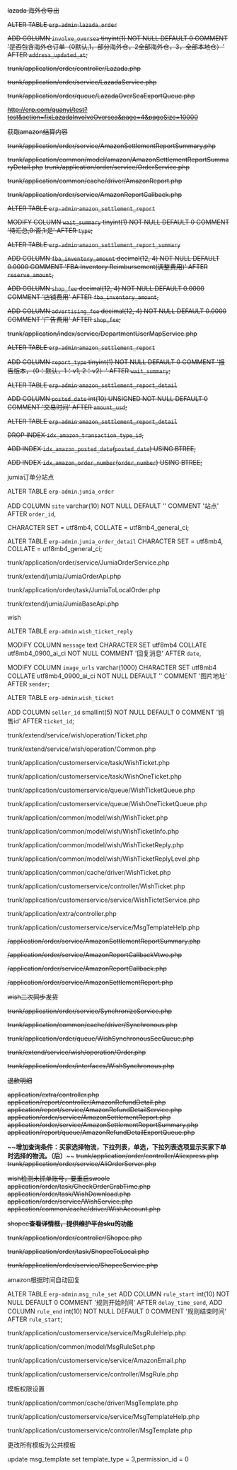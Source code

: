 ~~lazada 海外仓导出~~

~~ALTER TABLE `erp-admin`.`lazada_order`~~ 

~~ADD COLUMN `involve_oversea` tinyint(1) NOT NULL DEFAULT 0 COMMENT '是否包含海外仓订单（0默认,1，部分海外仓，2全部海外仓，3，全部本地仓）' AFTER `address_updated_at`;~~

~~trunk/application/order/controller/Lazada.php~~

~~trunk/application/order/service/LazadaService.php~~

~~trunk/application/order/queue/LazadaOverSeaExportQueue.php~~


~~<http://erp.com/guanyi/test?test&action=fixLazadaInvolveOversea&page=4&pageSize=10000>~~


~~获取amazon结算内容~~

~~trunk/application/order/service/AmazonSettlementReportSummary.php~~


~~trunk/application/common/model/amazon/AmazonSettlementReportSummaryDetail.php~~
~~trunk/application/order/service/OrderService.php~~

~~trunk/application/common/cache/driver/AmazonReport.php~~

~~trunk/application/order/service/AmazonReportCallback.php~~



~~ALTER TABLE `erp-admin`.`amazon_settlement_report`~~ 

~~MODIFY COLUMN `wait_summary` tinyint(1) NOT NULL DEFAULT 0 COMMENT '待汇总,0:否,1:是' AFTER `type`;~~



~~ALTER TABLE `erp-admin`.`amazon_settlement_report_summary`~~ 

~~ADD COLUMN `fba_inventory_amount` decimal(12, 4) NOT NULL DEFAULT 0.0000 COMMENT 'FBA Inventory Reimbursement(调整费用)' AFTER `reserve_amount`,~~

~~ADD COLUMN `shop_fee` decimal(12, 4) NOT NULL DEFAULT 0.0000 COMMENT '店铺费用' AFTER `fba_inventory_amount`,~~

~~ADD COLUMN `advertising_fee` decimal(12, 4) NOT NULL DEFAULT 0.0000 COMMENT '广告费用' AFTER `shop_fee`;~~


~~trunk/application/index/service/DepartmentUserMapService.php~~

~~ALTER TABLE `erp-admin`.`amazon_settlement_report`~~ 

~~ADD COLUMN `report_type` tinyint(1) NOT NULL DEFAULT 0 COMMENT '报告版本，（0：默认，1：v1, 2：v2）' AFTER `wait_summary`;~~

~~ALTER TABLE `erp-admin`.`amazon_settlement_report_detail`~~ 

~~ADD COLUMN `posted_date` int(10) UNSIGNED NOT NULL DEFAULT 0 COMMENT '交易时间' AFTER `amount_usd`;~~


~~ALTER TABLE `erp-admin`.`amazon_settlement_report_detail`~~ 

~~DROP INDEX `idx_amazon_transaction_type_id`,~~

~~ADD INDEX `idx_amazon_posted_date`(`posted_date`) USING BTREE,~~

~~ADD INDEX `idx_amazon_order_number`(`order_number`) USING BTREE;~~



jumia订单分站点

ALTER TABLE `erp-admin`.`jumia_order` 

ADD COLUMN `site` varchar(10) NOT NULL DEFAULT '' COMMENT '站点' AFTER `order_id`,

CHARACTER SET = utf8mb4, COLLATE = utf8mb4_general_ci;

ALTER TABLE `erp-admin`.`jumia_order_detail` CHARACTER SET = utf8mb4, COLLATE = utf8mb4_general_ci;



trunk/application/order/service/JumiaOrderService.php

trunk/extend/jumia/JumiaOrderApi.php

trunk/application/order/task/JumiaToLocalOrder.php

trunk/extend/jumia/JumiaBaseApi.php



wish

ALTER TABLE `erp-admin`.`wish_ticket_reply` 

MODIFY COLUMN `message` text CHARACTER SET utf8mb4 COLLATE utf8mb4_0900_ai_ci NOT NULL COMMENT '回复消息' AFTER `date`,

MODIFY COLUMN `image_urls` varchar(1000) CHARACTER SET utf8mb4 COLLATE utf8mb4_0900_ai_ci NOT NULL DEFAULT '' COMMENT '图片地址' AFTER `sender`;



ALTER TABLE `erp-admin`.`wish_ticket` 

ADD COLUMN `seller_id` smallint(5) NOT NULL DEFAULT 0 COMMENT '销售id' AFTER `ticket_id`;





trunk/extend/service/wish/operation/Ticket.php

trunk/extend/service/wish/operation/Common.php

trunk/application/customerservice/task/WishTicket.php

trunk/application/customerservice/task/WishOneTicket.php

trunk/application/customerservice/queue/WishTicketQueue.php

trunk/application/customerservice/queue/WishOneTicketQueue.php

trunk/application/common/model/wish/WishTicket.php

trunk/application/common/model/wish/WishTicketInfo.php

trunk/application/common/model/wish/WishTicketReply.php

trunk/application/common/model/wish/WishTicketReplyLevel.php

trunk/application/common/cache/driver/WishTicket.php

trunk/application/customerservice/controller/WishTicket.php

trunk/application/customerservice/service/WishTictetService.php

trunk/application/extra/controller.php

trunk/application/customerservice/service/MsgTemplateHelp.php





~~/application/order/service/AmazonSettlementReportSummary.php~~

~~/application/order/service/AmazonReportCallbackVtwo.php~~

~~/application/order/service/AmazonReportCallback.php~~

~~/application/order/service/AmazonSettlementReport.php~~



~~wish二次同步发货~~

~~trunk/application/order/service/SynchronizeService.php~~

~~trunk/application/common/cache/driver/Synchronous.php~~

~~trunk/application/order/queue/WishSynchronousSecQueue.php~~

~~trunk/extend/service/wish/operation/Order.php~~

~~trunk/application/order/interfaces/WishSynchronous.php~~



~~退款明细~~

~~application/extra/controller.php~~
~~application/report/controller/AmazonRefundDetail.php~~
~~application/report/service/AmazonRefundDetailService.php~~
~~application/order/service/AmazonSettlementReport.php~~
~~application/order/service/AmazonSettlementReportSummary.php~~
~~application/report/queue/AmazonRefundDetailExportQueue.php~~



**~~增加查询条件：买家选择物流，下拉列表，单选，下拉列表选项显示买家下单时选择的物流。（后）**~~
~~trunk/application/order/controller/Aliexpress.php~~
~~trunk/application/order/service/AliOrderServer.php~~





~~wish检测未抓单账号，要重启swoole~~ 
~~application/order/task/CheckOrderGrabTime.php~~
~~application/order/task/WishDownload.php~~
~~application/order/service/WishService.php~~
~~application/common/cache/driver/WishAccount.php~~



~~shopee**查看详情框，提供维护平台sku的功能**~~

~~trunk/application/order/controller/Shopee.php~~

~~trunk/application/order/task/ShopeeToLocal.php~~

~~trunk/application/order/service/ShopeeService.php~~





amazon根据时间自动回复

ALTER TABLE `erp-admin`.`msg_rule_set` 
ADD COLUMN `rule_start` int(10) NOT NULL DEFAULT 0 COMMENT '规则开始时间' AFTER `delay_time_send`,
ADD COLUMN `rule_end` int(10) NOT NULL DEFAULT 0 COMMENT '规则结束时间' AFTER `rule_start`;



trunk/application/customerservice/service/MsgRuleHelp.php

trunk/application/common/model/MsgRuleSet.php

trunk/application/customerservice/service/AmazonEmail.php

trunk/application/customerservice/controller/MsgRule.php

模板权限设置

trunk/application/common/cache/driver/MsgTemplate.php

trunk/application/customerservice/service/MsgTemplateHelp.php

trunk/application/customerservice/controller/MsgTemplate.php

更改所有模板为公共模板

update msg_template set template_type = 3,permission_id = 0